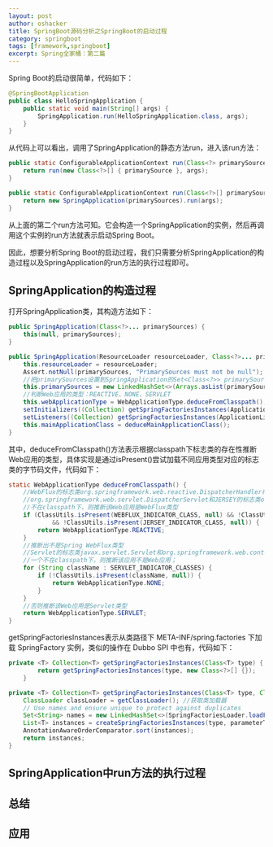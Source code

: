 ```yaml
---
layout: post 
author: oshacker
title: SpringBoot源码分析之SpringBoot的启动过程
category: springboot
tags: [framework,springboot]
excerpt: Spring全家桶：第二篇
---
```



Spring Boot的启动很简单，代码如下：
```java
@SpringBootApplication
public class HelloSpringApplication {
    public static void main(String[] args) {
        SpringApplication.run(HelloSpringApplication.class, args);
    }
}
```

从代码上可以看出，调用了SpringApplication的静态方法run，进入该run方法：
```java
public static ConfigurableApplicationContext run(Class<?> primarySource, String... args) {
    return run(new Class<?>[] { primarySource }, args);
}

public static ConfigurableApplicationContext run(Class<?>[] primarySources, String[] args) {
    return new SpringApplication(primarySources).run(args);
}
```

从上面的第二个run方法可知。它会构造一个SpringApplication的实例，然后再调用这个实例的run方法就表示启动Spring Boot。

因此，想要分析Spring Boot的启动过程，我们只需要分析SpringApplication的构造过程以及SpringApplication的run方法的执行过程即可。

## SpringApplication的构造过程

打开SpringApplication类，其构造方法如下：
```java
public SpringApplication(Class<?>... primarySources) {
    this(null, primarySources);
}

public SpringApplication(ResourceLoader resourceLoader, Class<?>... primarySources) {
    this.resourceLoader = resourceLoader;
    Assert.notNull(primarySources, "PrimarySources must not be null");
    //把primarySources设置到SpringApplication的Set<Class<?>> primarySources属性中，目前Set中只有HelloSpringApplication.class
    this.primarySources = new LinkedHashSet<>(Arrays.asList(primarySources));
    //判断Web应用的类型：REACTIVE、NONE、SERVLET
    this.webApplicationType = WebApplicationType.deduceFromClasspath();
    setInitializers((Collection) getSpringFactoriesInstances(ApplicationContextInitializer.class));
    setListeners((Collection) getSpringFactoriesInstances(ApplicationListener.class));
    this.mainApplicationClass = deduceMainApplicationClass();
}
```

其中，deduceFromClasspath()方法表示根据classpath下标志类的存在性推断Web应用的类型，具体实现是通过isPresent()尝试加载不同应用类型对应的标志类的字节码文件，代码如下：
```java
static WebApplicationType deduceFromClasspath() {
    //WebFlux的标志类org.springframework.web.reactive.DispatcherHandler存在于classpath下，但是WEBMVC的标志类
    //org.springframework.web.servlet.DispatcherServlet和JERSEY的标志类org.glassfish.jersey.servlet.ServletContainer
    //不在classpath下，则推断该Web应用是WebFlux类型
    if (ClassUtils.isPresent(WEBFLUX_INDICATOR_CLASS, null) && !ClassUtils.isPresent(WEBMVC_INDICATOR_CLASS, null)
            && !ClassUtils.isPresent(JERSEY_INDICATOR_CLASS, null)) {
        return WebApplicationType.REACTIVE;
    }
    //推断出不是Spring WebFlux类型
    //Servlet的标志类javax.servlet.Servlet和org.springframework.web.context.ConfigurableWebApplicationContext，如果有
    //一个不在classpath下，则推断该应用不是Web应用；
    for (String className : SERVLET_INDICATOR_CLASSES) {
        if (!ClassUtils.isPresent(className, null)) {
            return WebApplicationType.NONE;
        }
    }
    //否则推断该Web应用是Servlet类型
    return WebApplicationType.SERVLET;
}
```

getSpringFactoriesInstances表示从类路径下 META-INF/spring.factories 下加载 SpringFactory 实例，类似的操作在 Dubbo SPI 中也有，代码如下：
```java
private <T> Collection<T> getSpringFactoriesInstances(Class<T> type) {
		return getSpringFactoriesInstances(type, new Class<?>[] {});
	}

private <T> Collection<T> getSpringFactoriesInstances(Class<T> type, Class<?>[] parameterTypes, Object... args) {
    ClassLoader classLoader = getClassLoader(); //获取类加载器
    // Use names and ensure unique to protect against duplicates
    Set<String> names = new LinkedHashSet<>(SpringFactoriesLoader.loadFactoryNames(type, classLoader));
    List<T> instances = createSpringFactoriesInstances(type, parameterTypes, classLoader, args, names);
    AnnotationAwareOrderComparator.sort(instances);
    return instances;
}
```


## SpringApplication中run方法的执行过程

## 总结

## 应用